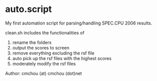 auto.script
===========

My first automation script for parsing/handling SPEC.CPU 2006 results.

clean.sh includes the functionalities of
1) rename the folders
2) output the scores to screen
3) remove everything excluding the rsf file
4) auto pick up the rsf files with the highest scores
5) moderately modify the rsf files 

Author: cmchou (at) cmchou (dot)net

